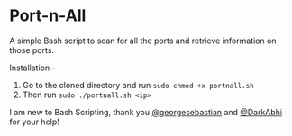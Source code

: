 # Port-n-All
A simple Bash script to scan for all the ports and retrieve information on those ports.

Installation -
1. Go to the cloned directory and run `sudo chmod +x portnall.sh`
2. Then run `sudo ./portnall.sh <ip>`


I am new to Bash Scripting, thank you [@georgesebastian](https://github.com/georgesebastian) and [@DarkAbhi](https://github.com/DarkAbhi) for your help!
